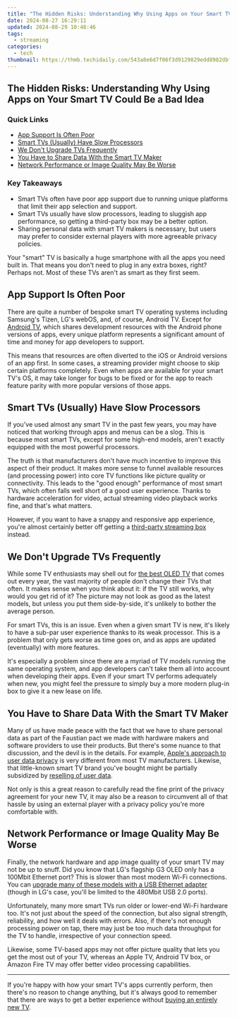 ```yaml
---
title: "The Hidden Risks: Understanding Why Using Apps on Your Smart TV Could Be a Bad Idea"
date: 2024-08-27 16:29:11
updated: 2024-08-29 10:48:46
tags:
  - streaming
categories:
  - tech
thumbnail: https://thmb.techidaily.com/543a8e6d7f06f3d9129829edd8982dbf9c6a6048e52160481e81c4276bc515b3.jpg
---
```


## The Hidden Risks: Understanding Why Using Apps on Your Smart TV Could Be a Bad Idea

### Quick Links

* [App Support Is Often Poor](https://tech-recovery.techidaily.com/easy-fix-for-accidental-tiktok-reposts-undo-feature-walkthrough/)
* [Smart TVs (Usually) Have Slow Processors](https://www.howtogeek.com/reasons-to-avoid-smart-tv-apps/#smart-tvs-usually-have-slow-processors)
* [We Don't Upgrade TVs Frequently](https://sound-issues.techidaily.com/cyberpunk-2077-noise-issues-expert-advice-on-resolving-sound-crackles-in-gameplay/)
* [You Have to Share Data With the Smart TV Maker](https://data-wizards.techidaily.com/mastering-windows-11-error-resolution-banish-the-blue-screen/)
* [Network Performance or Image Quality May Be Worse](https://sound-issues.techidaily.com/step-by-step-fixes-for-overcoming-the-unsuccessful-playback-test-tone-glitch/)

### Key Takeaways

* Smart TVs often have poor app support due to running unique platforms that limit their app selection and support.
* Smart TVs usually have slow processors, leading to sluggish app performance, so getting a third-party box may be a better option.
* Sharing personal data with smart TV makers is necessary, but users may prefer to consider external players with more agreeable privacy policies.

 Your "smart" TV is basically a huge smartphone with all the apps you need built in. That means you don't need to plug in any extra boxes, right? Perhaps not. Most of these TVs aren't as smart as they first seem.

##  App Support Is Often Poor

 There are quite a number of bespoke smart TV operating systems including Samsung's Tizen, LG's webOS, and, of course, Android TV. Except for [Android TV](https://fox-glue.techidaily.com/1718955776982-updated-2024-approved-photography-tutorial-how-to-shoot-and-create-impressive-hdr-portraits/), which shares development resources with the Android phone versions of apps, every unique platform represents a significant amount of time and money for app developers to support.

 This means that resources are often diverted to the iOS or Android versions of an app first. In some cases, a streaming provider might choose to skip certain platforms completely. Even when apps are available for your smart TV's OS, it may take longer for bugs to be fixed or for the app to reach feature parity with more popular versions of those apps.

##  Smart TVs (Usually) Have Slow Processors

 If you've used almost any smart TV in the past few years, you may have noticed that working through apps and menus can be a slog. This is because most smart TVs, except for some high-end models, aren't exactly equipped with the most powerful processors.

 The truth is that manufacturers don't have much incentive to improve this aspect of their product. It makes more sense to funnel available resources (and processing power) into core TV functions like picture quality or connectivity. This leads to the "good enough" performance of most smart TVs, which often falls well short of a good user experience. Thanks to hardware acceleration for video, actual streaming video playback works fine, and that's what matters.

 However, if you want to have a snappy and responsive app experience, you're almost certainly better off getting a [third-party streaming box](https://facebook-video-share.techidaily.com/updated-prime-selection-of-screen-capture-software-for-gaming/) instead.

##  We Don't Upgrade TVs Frequently

 While some TV enthusiasts may shell out for [the best OLED TV](https://extra-tips.techidaily.com/discovering-the-best-in-display-tech-10-list-for-your-mac/) that comes out every year, the vast majority of people don't change their TVs that often. It makes sense when you think about it: if the TV still works, why would you get rid of it? The picture may not look as good as the latest models, but unless you put them side-by-side, it's unlikely to bother the average person.

 For smart TVs, this is an issue. Even when a given smart TV is new, it's likely to have a sub-par user experience thanks to its weak processor. This is a problem that only gets worse as time goes on, and as apps are updated (eventually) with more features.

 It's especially a problem since there are a myriad of TV models running the same operating system, and app developers can't take them all into account when developing their apps. Even if your smart TV performs adequately when new, you might feel the pressure to simply buy a more modern plug-in box to give it a new lease on life.

##  You Have to Share Data With the Smart TV Maker

 Many of us have made peace with the fact that we have to share personal data as part of the Faustian pact we made with hardware makers and software providers to use their products. But there's some nuance to that discussion, and the devil is in the details. For example, [Apple's approach to user data privacy](https://extra-approaches.techidaily.com/updated-navigating-the-world-of-no-fee-visual-aids/) is very different from most TV manufacturers. Likewise, that little-known smart TV brand you've bought might be partially subsidized by [reselling of user data](https://www.businessinsider.com/smart-tv-data-collection-advertising-2019-1).

 Not only is this a great reason to carefully read the fine print of the privacy agreement for your new TV, it may also be a reason to circumvent all of that hassle by using an external player with a privacy policy you're more comfortable with.

##  Network Performance or Image Quality May Be Worse

 Finally, the network hardware and app image quality of your smart TV may not be up to snuff. Did you know that LG's flagship G3 OLED only has a 100Mbit Ethernet port? This is slower than most modern Wi-Fi connections. You can [upgrade many of these models with a USB Ethernet adapter](https://youtube-docs.techidaily.com/ed-building-a-business-from-blogs-and-video-reviews-for-2024/) (though in LG's case, you'll be limited to the 480Mbit USB 2.0 ports).

 Unfortunately, many more smart TVs run older or lower-end Wi-Fi hardware too. It's not just about the speed of the connection, but also signal strength, reliability, and how well it deals with errors. Also, if there's not enough processing power on tap, there may just be too much data throughput for the TV to handle, irrespective of your connection speed.

 Likewise, some TV-based apps may not offer picture quality that lets you get the most out of your TV, whereas an Apple TV, Android TV box, or Amazon Fire TV may offer better video processing capabilities.

---

 If you're happy with how your smart TV's apps currently perform, then there's no reason to change anything, but it's always good to remember that there are ways to get a better experience without [buying an entirely new TV](https://fox-hovers.techidaily.com/updated-in-2024-proven-methods-to-excellence-in-srt-file-design/).

<ins class="adsbygoogle"
     style="display:block"
     data-ad-format="autorelaxed"
     data-ad-client="ca-pub-7571918770474297"
     data-ad-slot="1223367746"></ins>



<ins class="adsbygoogle"
     style="display:block"
     data-ad-client="ca-pub-7571918770474297"
     data-ad-slot="8358498916"
     data-ad-format="auto"
     data-full-width-responsive="true"></ins>
